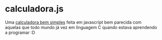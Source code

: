 # calculadora.js

Uma [calculadora bem simples](http://www.odineiribeiro.com.br/calculadora.js/) feita em javascript bem parecida com aquelas que todo mundo já vez em linguagem C quando estava aprendendo a programar :D

